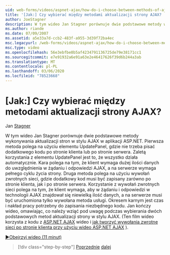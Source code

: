 ```yaml
---
uid: web-forms/videos/aspnet-ajax/how-do-i-choose-between-methods-of-ajax-page-updates
title: '[Jak:] Czy wybierać między metodami aktualizacji strony AJAX? | Microsoft Docs'
author: JoeStagner
description: W tym wideo Jan Stagner porównuje dwie podstawowe metody wykonywania aktualizacji stron w stylu AJAX w aplikacji ASP.NET. Pierwsza metoda polega na użyciu UPD...
ms.author: riande
ms.date: 07/09/2007
ms.assetid: a5e33a7d-ccb2-483f-a955-3d39f72ba4ec
msc.legacyurl: /web-forms/videos/aspnet-ajax/how-do-i-choose-between-methods-of-ajax-page-updates
msc.type: video
ms.openlocfilehash: 56e3ebfbe0b5af4234791136725de79e38171cc1
ms.sourcegitcommit: e7e91932a6e91a63e2e46417626f39d6b244a3ab
ms.translationtype: MT
ms.contentlocale: pl-PL
ms.lasthandoff: 03/06/2020
ms.locfileid: "78523668"
---
```

# <a name="how-do-i-choose-between-methods-of-ajax-page-updates"></a>[Jak:] Czy wybierać między metodami aktualizacji strony AJAX?

Jan [Stagner](https://github.com/JoeStagner)

W tym wideo Jan Stagner porównuje dwie podstawowe metody wykonywania aktualizacji stron w stylu AJAX w aplikacji ASP.NET. Pierwsza metoda polega na użyciu elementu UpdatePanel, gdzie nie trzeba pisać dodatkowego kodu po stronie klienta lub po stronie serwera. Zaletą korzystania z elementu UpdatePanel jest to, że wszystko działa automatycznie. Kara polega na tym, że klient wymaga dużej ilości danych do uwzględnienia w żądaniu i odpowiedzi AJAX, a na serwerze wymaga pełnego cyklu życia strony. Druga metoda polega na użyciu wywołań zwrotnych sieci, gdzie dodatkowy kod musi być zapisany zarówno po stronie klienta, jak i po stronie serwera. Korzystanie z wywołań zwrotnych sieci polega na tym, że klient wymaga, aby w żądaniu i odpowiedzi w technologii AJAX znajdował się niewielką ilość danych, a na serwerze musi być uruchomiona tylko wywołana metoda usługi. Okresem karnym jest czas i nakład pracy potrzebny do zapisania niezbędnego kodu. Jan kończy wideo, omawiając, co należy wziąć pod uwagę podczas wybierania dwóch podstawowych metod aktualizacji strony w stylu AJAX. (Ten film wideo korzysta z kodu z [ASP.NET AJAX](how-do-i-get-started-with-aspnet-ajax.md) wideo i [jak tworzyć wywołania zwrotne sieci po stronie klienta przy użyciu wideo ASP.NET AJAX](how-do-i-make-client-side-network-callbacks-with-aspnet-ajax.md) ).

[&#9654;Obejrzyj wideo (11 minut)](https://channel9.msdn.com/Blogs/ASP-NET-Site-Videos/how-do-i-choose-between-methods-of-ajax-page-updates)

> [!div class="step-by-step"]
> [Poprzednie](how-do-i-update-multiple-regions-of-a-page-with-aspnet-ajax.md)
> [dalej](how-do-i-use-other-javascript-user-interface-libraries-with-aspnet-ajax.md)
